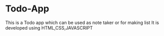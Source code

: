 # Todo-App
This is a Todo app which can be used as note taker or for making list
It is developed using HTML,CSS,JAVASCRIPT
